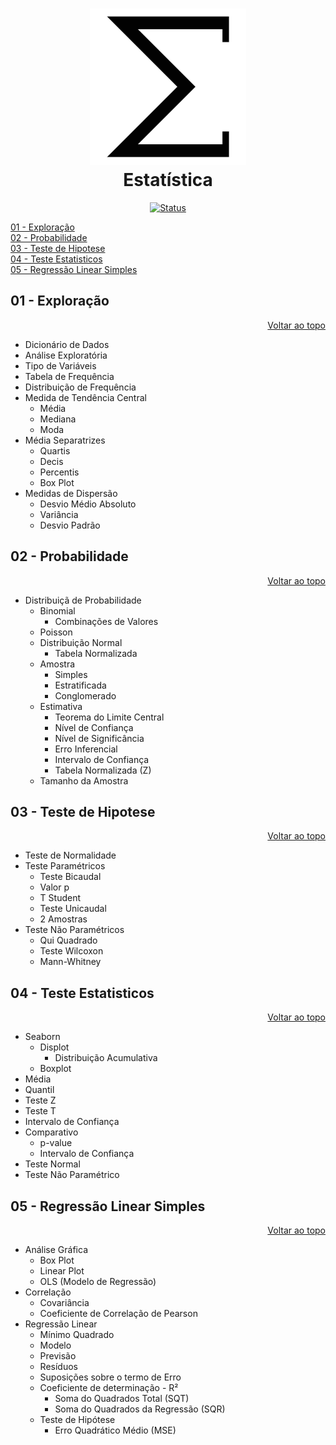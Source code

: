 <a id="topo"></a>

<h1 align="center">
  <img src="../image/sigma.jpg" alt="pyspark" width=250 height=250px >
  <br>
  Estatística 
</h1>

<div align="center">

<!-- [![Status](https://img.shields.io/badge/version-1.0-blue)]() -->
[![Status](https://img.shields.io/badge/status-active-success.svg)]()

</div>


[01 - Exploração](#1)<br>
[02 - Probabilidade](#2)<br>
[03 - Teste de Hipotese](#3)<br>
[04 - Teste Estatisticos](#4)<br>
[05 - Regressão Linear Simples](#5)<br>

<a id="1"></a>

## 01 - Exploração

<a id="topo"></a>
<div align="right">
    <a href="#topo">Voltar ao topo</a>
</div>

* Dicionário de Dados
* Análise Exploratória
* Tipo de Variáveis
* Tabela de Frequência
* Distribuição de Frequência
* Medida de Tendência Central
  * Média
  * Mediana
  * Moda
* Média Separatrizes
  * Quartis
  * Decis
  * Percentis
  * Box Plot
* Medidas de Dispersão
  * Desvio Médio Absoluto
  * Variância
  * Desvio Padrão

<a id="2"></a>

## 02 - Probabilidade

<a id="topo"></a>
<div align="right">
    <a href="#topo">Voltar ao topo</a>
</div>

- Distribuiçã de Probabilidade
  * Binomial
    * Combinações de Valores
  * Poisson
  * Distribuição Normal
    * Tabela Normalizada
  * Amostra
    * Simples
    * Estratificada
    * Conglomerado
  * Estimativa
    * Teorema do Limite Central
    * Nível de Confiança
    * Nível de Significância
    * Erro Inferencial
    * Intervalo de Confiança
    * Tabela Normalizada (Z)
  * Tamanho da Amostra

<a id="3"></a>

## 03 - Teste de Hipotese

<a id="topo"></a>
<div align="right">
    <a href="#topo">Voltar ao topo</a>
</div>

  * Teste de Normalidade
  * Teste Paramétricos
    * Teste Bicaudal
    * Valor p
    * T Student
    * Teste Unicaudal
    * 2 Amostras
  * Teste Não Paramétricos
    * Qui Quadrado
    * Teste Wilcoxon
    * Mann-Whitney

<a id="4"></a>

## 04 - Teste Estatisticos

<a id="topo"></a>
<div align="right">
    <a href="#topo">Voltar ao topo</a>
</div>

  * Seaborn
    * Displot
      * Distribuição Acumulativa
    * Boxplot
  * Média 
  * Quantil
  * Teste Z
  * Teste T
  * Intervalo de Confiança
  * Comparativo
    * p-value
    * Intervalo de Confiança
  * Teste Normal
  * Teste Não Paramétrico


<a id="5"></a>

## 05 - Regressão Linear Simples

<a id="topo"></a>
<div align="right">
    <a href="#topo">Voltar ao topo</a>
</div>

  * Análise Gráfica
    * Box Plot
    * Linear Plot
    * OLS (Modelo de Regressão)
  * Correlação
    * Covariância
    * Coeficiente de Correlação de Pearson
  * Regressão Linear
    * Mínimo Quadrado
    * Modelo 
    * Previsão
    * Resíduos
    * Suposições sobre o termo de Erro
    * Coeficiente de determinação - R²
      * Soma do Quadrados Total (SQT)
      * Soma do Quadrados da Regressão (SQR)
    * Teste de Hipótese
      * Erro Quadrático Médio (MSE)